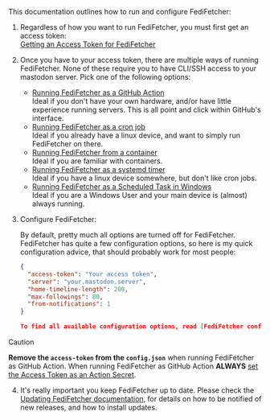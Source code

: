 This documentation outlines how to run and configure FediFetcher:

1. Regardless of how you want to run FediFetcher, you must first get an access token:<br>
   [Getting an Access Token for FediFetcher](https://github.com/nanos/FediFetcher/wiki/Getting-an-access-token-for-FediFetcher)

2. Once you have to your access token, there are multiple ways of running FediFetcher. None of these require you to have CLI/SSH access to your mastodon server. Pick one of the following options:<br>

   -  [Running FediFetcher as a GitHub Action](https://github.com/nanos/FediFetcher/wiki/Running-FediFetcher-as-a-GitHub-Action)<br>
      Ideal if you don't have your own hardware, and/or have little experience running servers. This is all point and click within GitHub's interface.
   - [Running FediFetcher as a cron job](https://github.com/nanos/FediFetcher/wiki/Running-FediFetcher-as-a-cron-job)<br>
     Ideal if you already have a linux device, and want to simply run FediFetcher on there.
   - [Running FediFetcher from a container](https://github.com/nanos/FediFetcher/wiki/Running-FediFetcher-from-a-container)<br>
      Ideal if you are familiar with containers.
   - [Running FediFetcher as a systemd timer](https://github.com/nanos/FediFetcher/wiki/Running-FediFetcher-as-a-systemd-timer)<br>
     Ideal if you have a linux device somewhere, but don't like cron jobs.
   - [Running FediFetcher as a Scheduled Task in Windows](https://github.com/nanos/FediFetcher/wiki/Running-FediFetcher-as-a-Scheduled-Task-in-Windows)<br>
     Ideal if you are a Windows User and your main device is (almost) always running.

3. Configure FediFetcher:

   By default, pretty much all options are turned off for FediFetcher. FediFetcher has quite a few configuration options, so here is my quick configuration advice, that should probably work for most people:<br>   
   
   ```json
   {
     "access-token": "Your access token",
     "server": "your.mastodon.server",
     "home-timeline-length": 200,
     "max-followings": 80,
     "from-notifications": 1
   }
  
   To find all available configuration options, read [FediFetcher configuration options](https://github.com/nanos/FediFetcher/wiki/FediFetcher-configuration-options)

   ```
>[!CAUTION]
   >
   > **Remove the `access-token` from the `config.json`** when running FediFetcher as GitHub Action. When running FediFetcher as GitHub Action **ALWAYS** [set the Access Token as an Action Secret](https://github.com/nanos/FediFetcher/wiki/Running-FediFetcher-as-a-GitHub-Action).
 

4. It's really important you keep FediFetcher up to date. Please check the [Updating FediFetcher documentation](https://github.com/nanos/FediFetcher/wiki/Updating-FediFetcher), for details on how to be notified of new releases, and how to install updates.